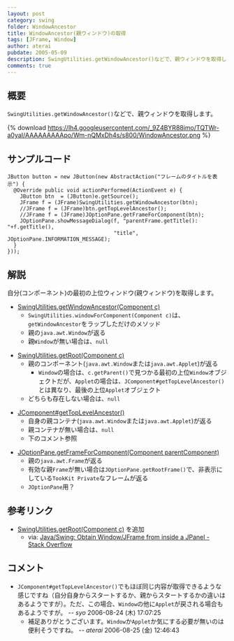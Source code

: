 ```yaml
---
layout: post
category: swing
folder: WindowAncestor
title: WindowAncestor(親ウィンドウ)の取得
tags: [JFrame, Window]
author: aterai
pubdate: 2005-05-09
description: SwingUtilities.getWindowAncestor()などで、親ウィンドウを取得します。
comments: true
---
```

## 概要
`SwingUtilities.getWindowAncestor()`などで、親ウィンドウを取得します。

{% download https://lh4.googleusercontent.com/_9Z4BYR88imo/TQTWr-a0yaI/AAAAAAAAApo/Wm-nQMxDh4s/s800/WindowAncestor.png %}

## サンプルコード
<pre class="prettyprint"><code>JButton button = new JButton(new AbstractAction("フレームのタイトルを表示") {
  @Override public void actionPerformed(ActionEvent e) {
    JButton btn  = (JButton)e.getSource();
    JFrame f = (JFrame)SwingUtilities.getWindowAncestor(btn);
    //JFrame f = (JFrame)btn.getTopLevelAncestor();
    //JFrame f = (JFrame)JOptionPane.getFrameForComponent(btn);
    JOptionPane.showMessageDialog(f, "parentFrame.getTitle(): "+f.getTitle(),
                                  "title", JOptionPane.INFORMATION_MESSAGE);
  }
}));
</code></pre>

## 解説
自分(コンポーネント)の最初の上位ウィンドウ(親ウィンドウ)を取得します。

- [SwingUtilities.getWindowAncestor(Component c)](http://docs.oracle.com/javase/jp/6/api/javax/swing/SwingUtilities.html#getWindowAncestor%28java.awt.Component%29)
    - `SwingUtilities.windowForComponent(Component c)`は、`getWindowAncestor`をラップしただけのメソッド
    - 親の`java.awt.Window`が返る
    - 親`Window`が無い場合は、`null`

<!-- dummy comment line for breaking list -->

- [SwingUtilities.getRoot(Component c)](http://docs.oracle.com/javase/jp/6/api/javax/swing/SwingUtilities.html#getRoot%28java.awt.Component%29)
    - 親のコンポーネント(`java.awt.Window`または`java.awt.Applet`)が返る
        - `Window`の場合は、`c.getParent()`で見つかる最初の上位`Window`オブジェクトだが、`Applet`の場合は、`JComponent#getTopLevelAncestor()`とは異なり、最後の上位`Applet`オブジェクト
    - どちらも存在しない場合は、`null`

<!-- dummy comment line for breaking list -->

- [JComponent#getTopLevelAncestor()](http://docs.oracle.com/javase/jp/6/api/javax/swing/JComponent.html#getTopLevelAncestor%28%29)
    - 自身の親コンテナ(`java.awt.Window`または`java.awt.Applet`)が返る
    - 親コンテナが無い場合は、`null`
    - 下のコメント参照

<!-- dummy comment line for breaking list -->

- [JOptionPane.getFrameForComponent(Component parentComponent)](http://docs.oracle.com/javase/jp/6/api/javax/swing/JOptionPane.html#getFrameForComponent%28java.awt.Component%29)
    - 親の`java.awt.Frame`が返る
    - 有効な親`Frame`が無い場合は`JOptionPane.getRootFrame()`で、非表示にしている`TookKit Private`なフレームが返る
    - `JOptionPane`用？

<!-- dummy comment line for breaking list -->

## 参考リンク
- [SwingUtilities.getRoot(Component c)](http://docs.oracle.com/javase/jp/6/api/javax/swing/SwingUtilities.html#getRoot%28java.awt.Component%29) を追加
    - via: [Java/Swing: Obtain Window/JFrame from inside a JPanel - Stack Overflow](http://stackoverflow.com/questions/9650874/java-swing-obtain-window-jframe-from-inside-a-jpanel)

<!-- dummy comment line for breaking list -->

## コメント
- `JComponent#getTopLevelAncestor()`でもほぼ同じ内容が取得できるような感じですね（自分自身からスタートするか、親からスタートするかの違いはあるようですが）。ただ、この場合、`Window`の他に`Applet`が戻される場合もあるようですが。 -- *syo* 2006-08-24 (木) 17:07:25
    - 補足ありがとうございます。`Window`か`Applet`か気にする必要が無いのは便利そうですね。 -- *aterai* 2006-08-25 (金) 12:46:43

<!-- dummy comment line for breaking list -->
